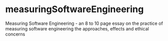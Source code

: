 # measuringSoftwareEngineering
Measuring Software Engineering - an 8 to 10 page essay on the practice of measuring software engineering the approaches, effects and ethical concerns 
